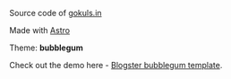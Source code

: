 Source code of [gokuls.in](https://gokul.in)


Made with [Astro](https://astro.build)

Theme: **bubblegum**

Check out the demo here - [Blogster bubblegum template](https://blogster-bubblegum.netlify.app).

